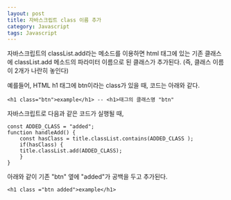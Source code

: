 ```yaml
---
layout: post
title: 자바스크립트 class 이름 추가
category: Javascript
tags: Javascript
---
```


자바스크립트의 classList.add라는 메소드를 이용하면
html 태그에 있는 기존 클래스에 classList.add 메소드의 파라미터 이름으로 된 클래스가 추가된다.
(즉, 클래스 이름이 2개가 나란히 놓인다)

예를들어, HTML h1 태그에 btn이라는 class가 있을 때, 코드는 아래와 같다.

    <h1 class="btn">example</h1> -- <h1>태그의 클래스명 "btn"

자바스크립트로 다음과 같은 코드가 실행될 때,

```
const ADDED_CLASS = "added";
function handleAdd() {
    const hasClass = title.classList.contains(ADDED_CLASS );
    if(hasClass) {
    title.classList.add(ADDED_CLASS);
    }
}
```

아래와 같이 기존 "btn" 옆에 "added"가 공백을 두고 추가된다.

    <h1 class ="btn added">example</h1>
